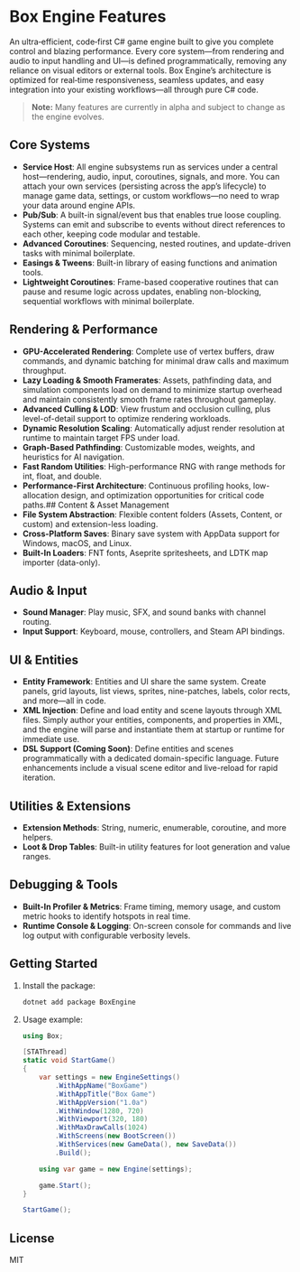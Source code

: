 # Box Engine Features

An ultra‑efficient, code‑first C# game engine built to give you complete control and blazing performance. Every core system—from rendering and audio to input handling and UI—is defined programmatically, removing any reliance on visual editors or external tools. Box Engine’s architecture is optimized for real‑time responsiveness, seamless updates, and easy integration into your existing workflows—all through pure C# code.

> **Note:** Many features are currently in alpha and subject to change as the engine evolves.

## Core Systems

* **Service Host**: All engine subsystems run as services under a central host—rendering, audio, input, coroutines, signals, and more. You can attach your own services (persisting across the app’s lifecycle) to manage game data, settings, or custom workflows—no need to wrap your data around engine APIs.
* **Pub/Sub**: A built-in signal/event bus that enables true loose coupling. Systems can emit and subscribe to events without direct references to each other, keeping code modular and testable.
* **Advanced Coroutines**: Sequencing, nested routines, and update-driven tasks with minimal boilerplate.
* **Easings & Tweens**: Built-in library of easing functions and animation tools.
* **Lightweight Coroutines**: Frame-based cooperative routines that can pause and resume logic across updates, enabling non-blocking, sequential workflows with minimal boilerplate.

## Rendering & Performance

* **GPU-Accelerated Rendering**: Complete use of vertex buffers, draw commands, and dynamic batching for minimal draw calls and maximum throughput.
* **Lazy Loading & Smooth Framerates**: Assets, pathfinding data, and simulation components load on demand to minimize startup overhead and maintain consistently smooth frame rates throughout gameplay.
* **Advanced Culling & LOD**: View frustum and occlusion culling, plus level-of-detail support to optimize rendering workloads.
* **Dynamic Resolution Scaling**: Automatically adjust render resolution at runtime to maintain target FPS under load.
* **Graph-Based Pathfinding**: Customizable modes, weights, and heuristics for AI navigation.
* **Fast Random Utilities**: High-performance RNG with range methods for int, float, and double.
* **Performance-First Architecture**: Continuous profiling hooks, low-allocation design, and optimization opportunities for critical code paths.## Content & Asset Management
* **File System Abstraction**: Flexible content folders (Assets, Content, or custom) and extension-less loading.
* **Cross-Platform Saves**: Binary save system with AppData support for Windows, macOS, and Linux.
* **Built-In Loaders**: FNT fonts, Aseprite spritesheets, and LDTK map importer (data-only).

## Audio & Input

* **Sound Manager**: Play music, SFX, and sound banks with channel routing.
* **Input Support**: Keyboard, mouse, controllers, and Steam API bindings.

## UI & Entities

* **Entity Framework**: Entities and UI share the same system. Create panels, grid layouts, list views, sprites, nine-patches, labels, color rects, and more—all in code.
* **XML Injection**: Define and load entity and scene layouts through XML files. Simply author your entities, components, and properties in XML, and the engine will parse and instantiate them at startup or runtime for immediate use.
* **DSL Support (Coming Soon)**: Define entities and scenes programmatically with a dedicated domain-specific language. Future enhancements include a visual scene editor and live-reload for rapid iteration.

## Utilities & Extensions

* **Extension Methods**: String, numeric, enumerable, coroutine, and more helpers.
* **Loot & Drop Tables**: Built-in utility features for loot generation and value ranges.

## Debugging & Tools

* **Built-In Profiler & Metrics**: Frame timing, memory usage, and custom metric hooks to identify hotspots in real time.
* **Runtime Console & Logging**: On-screen console for commands and live log output with configurable verbosity levels.


## Getting Started

1. Install the package:
    ```sh
    dotnet add package BoxEngine
    ```

2. Usage example:
    ```csharp
    using Box;

    [STAThread]
    static void StartGame()
    {
        var settings = new EngineSettings()
            .WithAppName("BoxGame")
            .WithAppTitle("Box Game")
            .WithAppVersion("1.0a")
            .WithWindow(1280, 720)
            .WithViewport(320, 180)
            .WithMaxDrawCalls(1024)
            .WithScreens(new BootScreen())
            .WithServices(new GameData(), new SaveData())
            .Build();

        using var game = new Engine(settings);

        game.Start();
    }

    StartGame();
    ```

## License

MIT